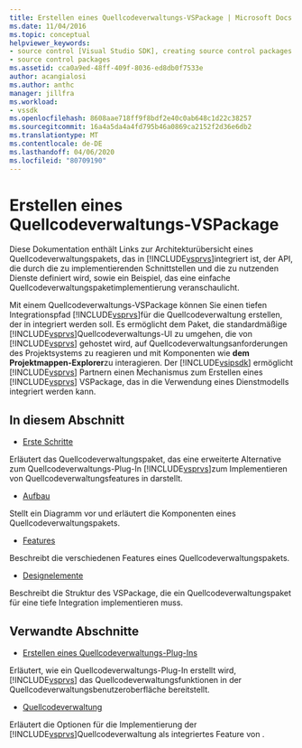 ```yaml
---
title: Erstellen eines Quellcodeverwaltungs-VSPackage | Microsoft Docs
ms.date: 11/04/2016
ms.topic: conceptual
helpviewer_keywords:
- source control [Visual Studio SDK], creating source control packages
- source control packages
ms.assetid: cca0a9ed-48ff-409f-8036-ed8db0f7533e
author: acangialosi
ms.author: anthc
manager: jillfra
ms.workload:
- vssdk
ms.openlocfilehash: 8608aae718ff9f8bdf2e40c0ab648c1d22c38257
ms.sourcegitcommit: 16a4a5da4a4fd795b46a0869ca2152f2d36e6db2
ms.translationtype: MT
ms.contentlocale: de-DE
ms.lasthandoff: 04/06/2020
ms.locfileid: "80709190"
---
```

# <a name="create-a-source-control-vspackage"></a>Erstellen eines Quellcodeverwaltungs-VSPackage
Diese Dokumentation enthält Links zur Architekturübersicht eines Quellcodeverwaltungspakets, das in [!INCLUDE[vsprvs](../../code-quality/includes/vsprvs_md.md)]integriert ist, der API, die durch die zu implementierenden Schnittstellen und die zu nutzenden Dienste definiert wird, sowie ein Beispiel, das eine einfache Quellcodeverwaltungspaketimplementierung veranschaulicht.

 Mit einem Quellcodeverwaltungs-VSPackage können Sie einen tiefen Integrationspfad [!INCLUDE[vsprvs](../../code-quality/includes/vsprvs_md.md)]für die Quellcodeverwaltung erstellen, der in integriert werden soll. Es ermöglicht dem Paket, die standardmäßige [!INCLUDE[vsprvs](../../code-quality/includes/vsprvs_md.md)]Quellcodeverwaltungs-UI zu umgehen, die von [!INCLUDE[vsprvs](../../code-quality/includes/vsprvs_md.md)] gehostet wird, auf Quellcodeverwaltungsanforderungen des Projektsystems zu reagieren und mit Komponenten wie **dem Projektmappen-Explorer**zu interagieren. Der [!INCLUDE[vsipsdk](../../extensibility/includes/vsipsdk_md.md)] ermöglicht [!INCLUDE[vsprvs](../../code-quality/includes/vsprvs_md.md)] Partnern einen Mechanismus zum Erstellen eines [!INCLUDE[vsprvs](../../code-quality/includes/vsprvs_md.md)] VSPackage, das in die Verwendung eines Dienstmodells integriert werden kann.

## <a name="in-this-section"></a>In diesem Abschnitt
- [Erste Schritte](../../extensibility/internals/getting-started-with-source-control-vspackages.md)

 Erläutert das Quellcodeverwaltungspaket, das eine erweiterte Alternative zum Quellcodeverwaltungs-Plug-In [!INCLUDE[vsprvs](../../code-quality/includes/vsprvs_md.md)]zum Implementieren von Quellcodeverwaltungsfeatures in darstellt.

- [Aufbau](../../extensibility/internals/source-control-vspackage-architecture.md)

 Stellt ein Diagramm vor und erläutert die Komponenten eines Quellcodeverwaltungspakets.

- [Features](../../extensibility/internals/source-control-vspackage-features.md)

 Beschreibt die verschiedenen Features eines Quellcodeverwaltungspakets.

- [Designelemente](../../extensibility/internals/source-control-vspackage-design-elements.md)

 Beschreibt die Struktur des VSPackage, die ein Quellcodeverwaltungspaket für eine tiefe Integration implementieren muss.

## <a name="related-sections"></a>Verwandte Abschnitte
- [Erstellen eines Quellcodeverwaltungs-Plug-Ins](../../extensibility/internals/creating-a-source-control-plug-in.md)

 Erläutert, wie ein Quellcodeverwaltungs-Plug-In erstellt wird, [!INCLUDE[vsprvs](../../code-quality/includes/vsprvs_md.md)] das Quellcodeverwaltungsfunktionen in der Quellcodeverwaltungsbenutzeroberfläche bereitstellt.

- [Quellcodeverwaltung](../../extensibility/internals/source-control.md)

 Erläutert die Optionen für die Implementierung der [!INCLUDE[vsprvs](../../code-quality/includes/vsprvs_md.md)]Quellcodeverwaltung als integriertes Feature von .
